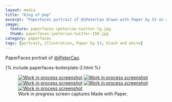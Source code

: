 ```yaml
---
layout: media
title: "King of pop"
excerpt: "PaperFaces portrait of @iPeterCao drawn with Paper by 53 on an iPad."
image: 
  feature: paperfaces-ipetercao-twitter-lg.jpg
  thumb: paperfaces-ipetercao-twitter-150.jpg
category: paperfaces
tags: [portrait, illustration, Paper by 53, black and white]
---
```


PaperFaces portrait of [@iPeterCao](http://twitter.com/iPeterCao).

{% include paperfaces-boilerplate-2.html %}

<figure class="third">
	<a href="{{ site.url }}/images/paperfaces-ipetercao-process-1-lg.jpg"><img src="{{ site.url }}/images/paperfaces-ipetercao-process-1-600.jpg" alt="Work in process screenshot"></a>
	<a href="{{ site.url }}/images/paperfaces-ipetercao-process-2-lg.jpg"><img src="{{ site.url }}/images/paperfaces-ipetercao-process-2-600.jpg" alt="Work in process screenshot"></a>
	<a href="{{ site.url }}/images/paperfaces-ipetercao-process-3-lg.jpg"><img src="{{ site.url }}/images/paperfaces-ipetercao-process-3-600.jpg" alt="Work in process screenshot"></a>
	<a href="{{ site.url }}/images/paperfaces-ipetercao-process-4-lg.jpg"><img src="{{ site.url }}/images/paperfaces-ipetercao-process-4-600.jpg" alt="Work in process screenshot"></a>
	<a href="{{ site.url }}/images/paperfaces-ipetercao-process-5-lg.jpg"><img src="{{ site.url }}/images/paperfaces-ipetercao-process-5-600.jpg" alt="Work in process screenshot"></a>
	<figcaption>Work in progress screen captures Made with Paper.</figcaption>
</figure>
